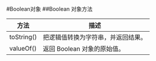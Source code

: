 #Boolean对象
##Boolean 对象方法

|方法|描述|
|--|--|
|toString()|把逻辑值转换为字符串，并返回结果。|
|valueOf()|返回 Boolean 对象的原始值。|
